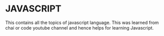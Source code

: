 # JAVASCRIPT
This contains all the topics of javascript language. This was learned from chai or code youtube channel and hence helps for learning Javascript.
